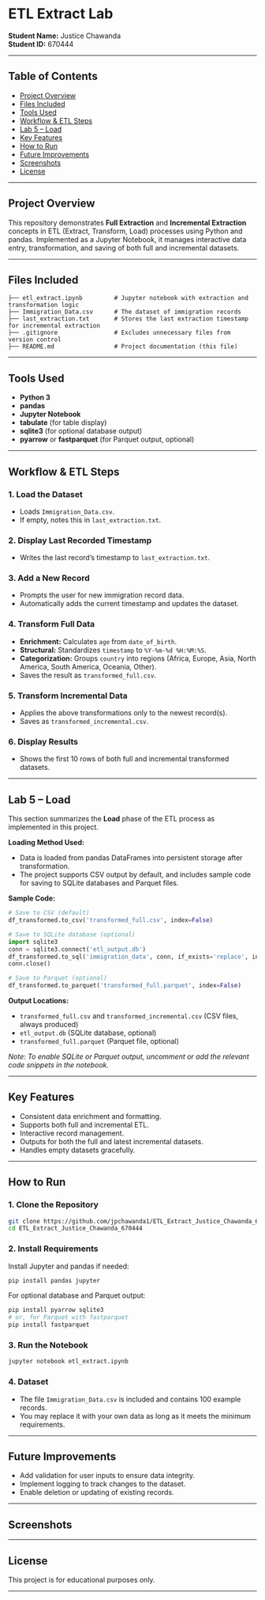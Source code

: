 
# ETL Extract Lab

**Student Name:** Justice Chawanda  
**Student ID:** 670444

---

## Table of Contents

- [Project Overview](#project-overview)
- [Files Included](#files-included)
- [Tools Used](#tools-used)
- [Workflow & ETL Steps](#workflow--etl-steps)
- [Lab 5 – Load](#lab-5--load)
- [Key Features](#key-features)
- [How to Run](#how-to-run)
- [Future Improvements](#future-improvements)
- [Screenshots](#screenshots)
- [License](#license)

---

## Project Overview

This repository demonstrates **Full Extraction** and **Incremental Extraction** concepts in ETL (Extract, Transform, Load) processes using Python and pandas. Implemented as a Jupyter Notebook, it manages interactive data entry, transformation, and saving of both full and incremental datasets.

---

## Files Included

```
├── etl_extract.ipynb         # Jupyter notebook with extraction and transformation logic
├── Immigration_Data.csv      # The dataset of immigration records
├── last_extraction.txt       # Stores the last extraction timestamp for incremental extraction
├── .gitignore                # Excludes unnecessary files from version control
├── README.md                 # Project documentation (this file)
```

---

## Tools Used

- **Python 3**
- **pandas**
- **Jupyter Notebook**
- **tabulate** (for table display)
- **sqlite3** (for optional database output)
- **pyarrow** or **fastparquet** (for Parquet output, optional)

---

## Workflow & ETL Steps

### 1. Load the Dataset
- Loads `Immigration_Data.csv`.
- If empty, notes this in `last_extraction.txt`.

### 2. Display Last Recorded Timestamp
- Writes the last record’s timestamp to `last_extraction.txt`.

### 3. Add a New Record
- Prompts the user for new immigration record data.
- Automatically adds the current timestamp and updates the dataset.

### 4. Transform Full Data
- **Enrichment:** Calculates `age` from `date_of_birth`.
- **Structural:** Standardizes `timestamp` to `%Y-%m-%d %H:%M:%S`.
- **Categorization:** Groups `country` into regions (Africa, Europe, Asia, North America, South America, Oceania, Other).
- Saves the result as `transformed_full.csv`.

### 5. Transform Incremental Data
- Applies the above transformations only to the newest record(s).
- Saves as `transformed_incremental.csv`.

### 6. Display Results
- Shows the first 10 rows of both full and incremental transformed datasets.

---

## Lab 5 – Load

This section summarizes the **Load** phase of the ETL process as implemented in this project.

**Loading Method Used:**  
- Data is loaded from pandas DataFrames into persistent storage after transformation.
- The project supports CSV output by default, and includes sample code for saving to SQLite databases and Parquet files.

**Sample Code:**
```python
# Save to CSV (default)
df_transformed.to_csv('transformed_full.csv', index=False)

# Save to SQLite database (optional)
import sqlite3
conn = sqlite3.connect('etl_output.db')
df_transformed.to_sql('immigration_data', conn, if_exists='replace', index=False)
conn.close()

# Save to Parquet (optional)
df_transformed.to_parquet('transformed_full.parquet', index=False)
```

**Output Locations:**
- `transformed_full.csv` and `transformed_incremental.csv` (CSV files, always produced)
- `etl_output.db` (SQLite database, optional)
- `transformed_full.parquet` (Parquet file, optional)

*Note: To enable SQLite or Parquet output, uncomment or add the relevant code snippets in the notebook.*

---

## Key Features

- Consistent data enrichment and formatting.
- Supports both full and incremental ETL.
- Interactive record management.
- Outputs for both the full and latest incremental datasets.
- Handles empty datasets gracefully.

---

## How to Run

### 1. Clone the Repository

```bash
git clone https://github.com/jpchawanda1/ETL_Extract_Justice_Chawanda_670444.git
cd ETL_Extract_Justice_Chawanda_670444
```

### 2. Install Requirements

Install Jupyter and pandas if needed:

```bash
pip install pandas jupyter
```
For optional database and Parquet output:
```bash
pip install pyarrow sqlite3
# or, for Parquet with fastparquet
pip install fastparquet
```

### 3. Run the Notebook

```bash
jupyter notebook etl_extract.ipynb
```

### 4. Dataset

- The file `Immigration_Data.csv` is included and contains 100 example records.
- You may replace it with your own data as long as it meets the minimum requirements.

---

## Future Improvements

- Add validation for user inputs to ensure data integrity.
- Implement logging to track changes to the dataset.
- Enable deletion or updating of existing records.

---

## Screenshots


---

## License

This project is for educational purposes only.

---

